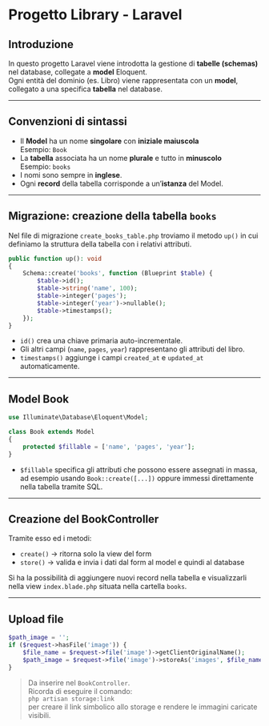 # Progetto Library - Laravel

## Introduzione

In questo progetto Laravel viene introdotta la gestione di **tabelle (schemas)** nel database, collegate a **model** Eloquent.  
Ogni entità del dominio (es. Libro) viene rappresentata con un **model**, collegato a una specifica **tabella** nel database.

---

## Convenzioni di sintassi

- Il **Model** ha un nome **singolare** con **iniziale maiuscola**  
  Esempio: `Book`
- La **tabella** associata ha un nome **plurale** e tutto in **minuscolo**  
  Esempio: `books`
- I nomi sono sempre in **inglese**.
- Ogni **record** della tabella corrisponde a un’**istanza** del Model.

---

## Migrazione: creazione della tabella `books`

Nel file di migrazione `create_books_table.php` troviamo il metodo `up()` in cui definiamo la struttura della tabella con i relativi attributi.

```php
public function up(): void
{
    Schema::create('books', function (Blueprint $table) {
        $table->id();
        $table->string('name', 100);
        $table->integer('pages');
        $table->integer('year')->nullable();
        $table->timestamps();
    });
}
```

- `id()` crea una chiave primaria auto-incrementale.
- Gli altri campi (`name`, `pages`, `year`) rappresentano gli attributi del libro.
- `timestamps()` aggiunge i campi `created_at` e `updated_at` automaticamente.

---

## Model Book

```php
use Illuminate\Database\Eloquent\Model;

class Book extends Model
{
    protected $fillable = ['name', 'pages', 'year'];
}
```

- `$fillable` specifica gli attributi che possono essere assegnati in massa, ad esempio usando `Book::create([...])` oppure immessi direttamente nella tabella tramite SQL.

---

## Creazione del BookController

Tramite esso ed i metodi:

- `create()` → ritorna solo la view del form
- `store()` → valida e invia i dati dal form al model e quindi al database

Si ha la possibilità di aggiungere nuovi record nella tabella e visualizzarli nella view `index.blade.php` situata nella cartella `books`.

---

## Upload file

```php
$path_image = '';
if ($request->hasFile('image')) {
    $file_name = $request->file('image')->getClientOriginalName();
    $path_image = $request->file('image')->storeAs('images', $file_name, 'public');
}
```

> Da inserire nel `BookController`.  
> Ricorda di eseguire il comando:  
> `php artisan storage:link`  
> per creare il link simbolico allo storage e rendere le immagini caricate visibili.
